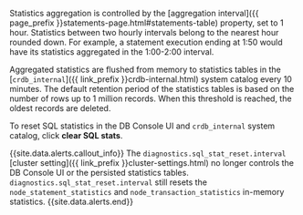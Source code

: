 Statistics aggregation is controlled by the [aggregation interval]({{ page_prefix }}statements-page.html#statements-table) property, set to 1 hour. Statistics between two hourly intervals belong to the nearest hour rounded down. For example, a statement execution ending at 1:50 would have its statistics aggregated in the 1:00-2:00 interval.

Aggregated statistics are flushed from memory to statistics tables in the [`crdb_internal`]({{ link_prefix }}crdb-internal.html) system catalog every 10 minutes. The default retention period of the statistics tables is based on the number of rows up to 1 million records. When this threshold is reached, the oldest records are deleted.

To reset SQL statistics in the DB Console UI and `crdb_internal` system catalog, click **clear SQL stats**.

{{site.data.alerts.callout_info}}
The `diagnostics.sql_stat_reset.interval` [cluster setting]({{ link_prefix }}cluster-settings.html) no longer controls the DB Console UI or the persisted statistics tables. `diagnostics.sql_stat_reset.interval` still resets the `node_statement_statistics` and `node_transaction_statistics` in-memory statistics.
{{site.data.alerts.end}}
